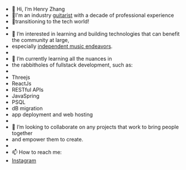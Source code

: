 - 👋 Hi, I’m Henry Zhang
- 🎸I'm an industry [guitarist](https://www.youtube.com/watch?v=R6bBF_57KaY) with a decade of professional experience 
- 💾transitioning to the tech world!
- 
- 👀 I’m interested in learning and building technologies that can benefit the community at large, 
- especially [independent music endeavors](https://www.youtube.com/watch?v=2xAy6lxBZLY).
- 
- 🌱 I’m currently learning all the nuances in 
- the rabbitholes of fullstack development, such as:
- 
- Threejs
- ReactJs
- RESTful APIs
- JavaSpring
- PSQL
- dB migration
- app deployment and web hosting
- 
- 💞️ I’m looking to collaborate on any projects that work to bring people together
- and empower them to create.
- 
- 📫 How to reach me: 
- [Instagram](https://www.instagram.com/figgsboson/ 'Music and code! Yay!')

<!---
hzhang20902/hzhang20902 is a ✨ special ✨ repository because its `README.md` (this file) appears on your GitHub profile.
You can click the Preview link to take a look at your changes.
--->
